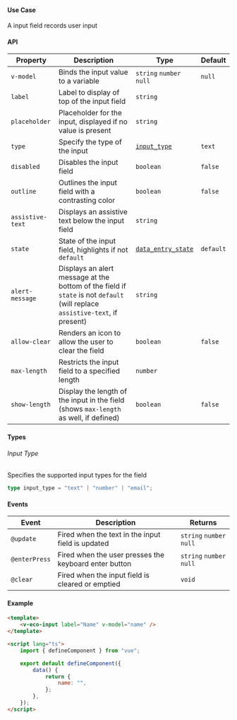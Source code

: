 #### Use Case

A input field records user input

#### API

| Property         | Description                                                                                                                  | Type                                         | Default   |
| ---------------- | ---------------------------------------------------------------------------------------------------------------------------- | -------------------------------------------- | --------- |
| `v-model`        | Binds the input value to a variable                                                                                          | `string` `number` `null`                     | `null`    |
| `label`          | Label to display of top of the input field                                                                                   | `string`                                     |           |
| `placeholder`    | Placeholder for the input, displayed if no value is present                                                                  | `string`                                     |           |
| `type`           | Specify the type of the input                                                                                                | [`input_type`](#input-type)                  | `text`    |
| `disabled`       | Disables the input field                                                                                                     | `boolean`                                    | `false`   |
| `outline`        | Outlines the input field with a contrasting color                                                                            | `boolean`                                    | `false`   |
| `assistive-text` | Displays an assistive text below the input field                                                                             | `string`                                     |           |
| `state`          | State of the input field, highlights if not `default`                                                                        | [`data_entry_state`](types#data-entry-state) | `default` |
| `alert-message`  | Displays an alert message at the bottom of the field if `state` is not `default` (will replace `assistive-text`, if present) | `string`                                     |           |
| `allow-clear`    | Renders an icon to allow the user to clear the field                                                                         | `boolean`                                    | `false`   |
| `max-length`     | Restricts the input field to a specified length                                                                              | `number`                                     |           |
| `show-length`    | Display the length of the input in the field (shows `max-length` as well, if defined)                                        | `boolean`                                    | `false`   |

#### Types

###### Input Type

Specifies the supported input types for the field

```ts
type input_type = "text" | "number" | "email";
```

#### Events

| Event         | Description                                           | Returns                  |
| ------------- | ----------------------------------------------------- | ------------------------ |
| `@update`     | Fired when the text in the input field is updated     | `string` `number` `null` |
| `@enterPress` | Fired when the user presses the keyboard enter button | `string` `number` `null` |
| `@clear`      | Fired when the input field is cleared or emptied      | `void`                   |

#### Example

```html
<template>
	<v-eco-input label="Name" v-model="name" />
</template>

<script lang="ts">
	import { defineComponent } from "vue";

	export default defineComponent({
		data() {
			return {
				name: "",
			};
		},
	});
</script>
```
